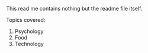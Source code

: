 This read me contains nothing but the readme file itself. 

Topics covered:
1. Psychology
2. Food
3. Technology